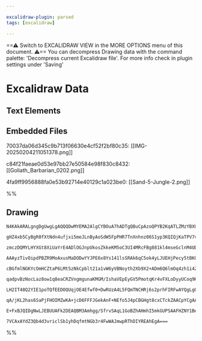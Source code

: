 ```yaml
---

excalidraw-plugin: parsed
tags: [excalidraw]

---
```

==⚠  Switch to EXCALIDRAW VIEW in the MORE OPTIONS menu of this document. ⚠== You can decompress Drawing data with the command palette: 'Decompress current Excalidraw file'. For more info check in plugin settings under 'Saving'


# Excalidraw Data

## Text Elements
## Embedded Files
70037da06d345c9b713f06630e4cf52f2bf80c35: [[IMG-20250204211051378.png]]

c84f21faeae0d53e97bb27e50584e98f830c8432: [[Goliath_Barbarian_0202.png]]

4fa9ff9956888fa0e53b92714e40129c1a023be0: [[Sand-5-Jungle-2.png]]

%%
## Drawing
```compressed-json
N4KAkARALgngDgUwgLgAQQQDwMYEMA2AlgCYBOuA7hADTgQBuCpAzoQPYB2KqATLZMzYBXUtiRoIACyhQ4zZAHoFAc0JRJQgEYA6bGwC2CgF7N6hbEcK4OCtptbErHALRY8RMpWdx8Q1TdIEfARcZgRmBShcZQUebQAObQBmGjoghH0EDihmbgBtcDBQMBKIEm4IAFYAJQAzZgAtSoBNStSSyFhECsJ9aKR+UsxuZwA2AE440dGABgAWUYBGOZ5K

gHZ4xb5CyBgR0fXtNdn4ufjxi5meJLnByAoSdW5FpPHR7TnXnhnz06S1yp3KQIQjKaTPV7vT6TH7jP4AoHWZTBbgzIHMKCkNgAawQAGE2Pg2KQKpjrMw4LhAtl2qVNLhsNjlFihBxiASiSSJGSOBSqVkoLTILVCPh8ABlWAoiSSBkaQJCiAYrG4gDqj0kz3RmJxCElMGl6EEHkVLLBHHCuTQiyBbEp2DUe2tMzROwgLLZFuYVtQHCEYvRCAQxG4a

zmczDQMYLHYXGt8XiUaYrE4ADlOGJnpUkosZkkeKM5oC3UI4MRcFBg881kl4mseGclnM4UDCMwACLpSshtC1AhhIHM4RwACSxB9eQAukDNMI2QBRYKZbIT6duogcbHcP0B9dsRlVtCYoQIIEi4JjiprF3/cszUbEG6VbDjTRrF61e+jJIzBBzbC1JUPC1Dwmi1PEMzYEkbTou44ioAUHRgDaOzITsa4dGUbJYBUuAzBAhQAL6DMUpTlBIpAAPJrH

AAAyzTivOipdPBZR9MoAxusMaDODwYYJPE6x8Ys141lsSRAk6qC5ok4yLJUEHjPecy5tBKGYQ8xBPNacwzNoPDxIWdZ8YJunLECkggmCgrWjwizaJUCmVDMLz/Gs17nIiHDIvBrqYcquocsSpLkLylLUoKM4MkyHrsoSwXcqFfIRYq54SlKrGytg8qcf5OpqhqWpugFuL6oaSqEuUQJmpIXo+uppR2gyjrPC61VzsQdXbv6+CBoeqATDMSlJjGnD

cBGfmlNGKYcOmHCZtaP6LMt5zNkCpblt21a1vW6yVBNoyth2Xb9X2+ADm6Q6lmOq4zh1i4ZAKt3roQm7dbumFEgePaoMep5uueCCXhIcx9uMtS1BclSjAm8R9r+2aaJM75zH+Lk8OM2CLHh1yaAg+GwQQ8GIR0DUlIs6Gtth3HoLgiwESUxGFKRkDkegADi7bYvOABCABqCAAI7MfArG9P0io07xOb6SJMMzEBeYmZJzyLOMyTjO+STfgp4wLIdb

qadpvBzNocLaz8ow1q8eaCRZVngmgunaKMGM/IshaVEpEyGV5PmotqKr4vFXLoDyyUCoq9KMldbJBaH0BJeFkdnqK6UGplcoiLlpQlQg6paZq1qB7qZWscaVVujVXXF26TUOrArWTZAsU176PV9T9/zK2602xqGBYjTNc0LdJ8Q3EktYNsWmEbRW/UiTtqzHFc15HZ2wRbb2/b/ZhV2juO+QYXS91Lk9R9AhuW5oDuvV7t93BnRdmGA8D6DYKcIG

LH2IT48Q2YIE1poTQfEEDOQUqjOE4Efwf0+DwRUzA4L5FQmTNCHRj6s2prhFIRFwAYQgLgOAcBJTz24KRaAllMgVHLKQLcgwGCEAQBQHm0VY5xU5BUAAxBDHhtRaQQGwCICKI5Kz6ElEHeOXDFgIGkdI/hgjSDCNESwmOsVJGJXJMnGk9CFFKIyAAMTTmXCoFcQw6KEQKERGRxG6gLsbbYpRdGWNETY0qGUTGVTMYUARFjshWP0NUYQ5pLRFUcb4

qA/jKL2has6SaPjFHOIMZwKA+jcD6FFFJGekAnF+NEfo5J4pCBGHgt8cxCTckZAACpYCgAAQSIMoOM6Bgi1Eit4nJESXFRFIHUxRbAKCWVwD9W+ZS9H6HnGyWpfSBkhB+gQ6Z8jwn+KmViCglTRYVFivwxBWIxQAA1uD/HVlcD24ZvxFhuA1JU2Bdn4GaONNYDkww5gxt7QSg9vFGDYAYMhvcCAnm4HEWsMk1hEVGYkgJHU27ug6vw5kJBCnFMBX

E+FxBJQIDgNwLJEBUUAFk2DEAQBM3Amhgg/SfrvSAqL1GoBZhAHmhI5mkGUPSAAFHZNY1BeAiS5RyrlelKgAEpFTVAQMof0VJNkstwOyn8vK5W8AVQK4VYL2nhNcQgKJUBYw+hGd42o5BMiiuwqQV6yhfmYSyCSsl3A/pAmwEQTFR5SAniBBwNJ8E7V1yEFADcnqXUIFVY1TQAArBA2AcjindXAfFhLiWktOjvehDJtWMEqd8/AFrSgsRMekCN/d

7VCAxAYdZ3Qb4d3vriclSb1yhDqfmtNGb3r4FwWAJmwpRThDIYREAhEgA===
```
%%